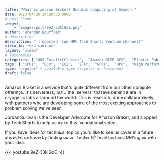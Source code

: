 ```yaml
---
title: "What is Amazon Braket? Quantum computing at Amazon."
date: 2023-04-20T14:20:55+0000
# post thumb
images:
    - "images/post/9eZ-53klGoE.png"
author: "Brendan Bouffler"
# description
description: " (reposted from HPC Tech Shorts Youtube channel)"
video_id: "9eZ-53klGoE"
layout: "video"
# Taxonomies
categories: [ "AWS ParallelCluster",  "Amazon NICE DCV",  "Elastic Fabric Adapter",  "Life Sciences", ]
tags: [ "CPUs",  "DCV",  "EC2",  "EFA",  "GPUs",  "HPC",  "High Performance Computing",  "Lustre",  "MPI",  "ParallelCluster",  "Schedulers",  "Storage",  "amazon braket",  "autoscaling",  "bioinformatics",  "cloud computing",  "elastic",  "elastic fabric adapter",  "infiniband",  "quantum computing",  "scientific computing",  "technical computing",  "tightly-coupled",  "virtualization",  "vizualization",  "techshorts", ]
type: "regular" # available type (regular or featured)
draft: false
---
```


Amazon Braket is a service that's quite different from our other compute offerings. It's serverless, but .. the 'servers' that live behind it are in cryogenic labs all around the world. This is research, done collaboratively, with partners who are developing some of the most exciting approaches to problem solving we've seen.

Jordan Sullivan is the Developer Advocate for Amazon Braket, and stopped by Tech Shorts to help us make this foundational video.
 
If you have ideas for technical topics you'd like to see us cover in a future show, let us know by finding us on Twitter (@TechHpc) and DM'ing us with your idea.

{{< youtube 9eZ-53klGoE >}}